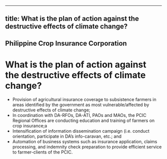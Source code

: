 --- 
 title: What is the plan of action against the destructive effects of climate change?
 ---

## Philippine Crop Insurance Corporation

# What is the plan of action against the destructive effects of climate change?


 - Provision of agricultural insurance coverage to subsistence farmers in areas identified by the government as most vulnerable/affected by destructive effects of climate change;
 - In coordination with DA-RFOs, DA-ATI, PAOs and MAOs, the PCIC Regional Offices are conducting education and training of farmers on crop insurance;a
 - Intensification of  information dissemination campaign (i.e. conduct orientation, participate in DA’s info-caravan, etc.; and      
 - Automation of business systems such as insurance application, claims processing, and indemnity check preparation to provide efficient service to farmer-clients of the PCIC.
